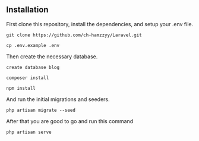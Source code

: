 
## Installation

First clone this repository, install the dependencies, and setup your .env file.

```
git clone https://github.com/ch-hamzzyy/Laravel.git
```
```
cp .env.example .env
```
Then create the necessary database.


```
create database blog
```
```
composer install
```
```
npm install
```


And run the initial migrations and seeders.

```
php artisan migrate --seed
```
After that you are good to go and run this command
```
php artisan serve
```
